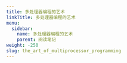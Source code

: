```yaml
---
title: 多处理器编程的艺术
linkTitle: 多处理器编程的艺术
menu:
  sidebar:
    name: 多处理器编程的艺术
    parent: 阅读笔记
weight: -250
slug: the_art_of_multiprocessor_programming
---
```

